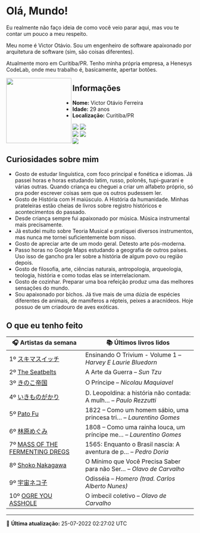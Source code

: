 # Olá, Mundo!

Eu realmente não faço ideia de como você veio parar aqui, mas vou te contar um pouco a meu respeito.

Meu nome é Victor Otávio. Sou um engenheiro de software apaixonado por arquitetura de software (sim, são coisas diferentes).

Atualmente moro em Curitiba/PR. Tenho minha própria empresa, a Henesys CodeLab, onde meu trabalho é, basicamente, apertar botões.

<img align="left" src="https://github.com/vctrtvfrrr/vctrtvfrrr/raw/master/octocat.png" alt="" width="175" />

## Informações

- **Nome:** Victor Otávio Ferreira
- **Idade:** 29 anos
- **Localização:** Curitiba/PR

[![](https://img.shields.io/badge/LinkedIn-victorotavio-blue)](https://www.linkedin.com/in/victorotavio/) [![](https://img.shields.io/badge/Twitter-@vctrtvfrrr-blue)](https://twitter.com/vctrtvfrrr)  
[![](https://img.shields.io/badge/GitHub-vctrtvfrrr-24292e)](https://github.com/vctrtvfrrr) [![](https://img.shields.io/badge/GitLab-vctrtvfrrr-ec5d16)](https://gitlab.com/vctrtvfrrr)  
[![](https://img.shields.io/badge/Email-victor@otavioferreira.com.br-red)](mailto:victor@otavioferreira.com.br)  

## Curiosidades sobre mim

-   Gosto de estudar linguística, com foco principal e fonética e idiomas. Já passei horas e horas estudando latim, russo, polonês, tupi-guarani e várias outras. Quando criança eu cheguei a criar um alfabeto próprio, só pra poder escrever coisas sem que os outros pudessem ler.
-   Gosto de História com H maiúsculo. A História da humanidade. Minhas prateleiras estão cheias de livros sobre registro históricos e acontecimentos do passado.
-   Desde criança sempre fui apaixonado por música. Música instrumental mais precisamente.
-   Já estudei muito sobre Teoria Musical e pratiquei diversos instrumentos, mas nunca me tornei suficientemente bom nisso.
-   Gosto de apreciar arte de um modo geral. Detesto arte pós-moderna.
-   Passo horas no Google Maps estudando a geografia de outros países. Uso isso de gancho pra ler sobre a história de algum povo ou região depois.
-   Gosto de filosofia, arte, ciências naturais, antropologia, arqueologia, teologia, história e como todas elas se interrelacionam.
-   Gosto de cozinhar. Preparar uma boa refeição produz uma das melhores sensações do mundo.
-   Sou apaixonado por bichos. Já tive mais de uma dúzia de espécies diferentes de animais, de mamiferos a répteis, peixes a aracnídeos. Hoje possuo de um criadouro de aves exóticas.


## O que eu tenho feito

|                                             🎧 Artistas da semana                                              |                      📚 Últimos livros lidos                      |
|----------------------------------------------------------------------------------------------------------------|-------------------------------------------------------------------|
| 1º [スキマスイッチ](https://www.last.fm/music/%E3%82%B9%E3%82%AD%E3%83%9E%E3%82%B9%E3%82%A4%E3%83%83%E3%83%81) | Ensinando O Trivium - Volume 1	–	_Harvey E Laurie Bluedorn_         |
| 2º [The Seatbelts](https://www.last.fm/music/The+Seatbelts)                                                    | A Arte da Guerra	–	_Sun Tzu_                                        |
| 3º [きのこ帝国](https://www.last.fm/music/%E3%81%8D%E3%81%AE%E3%81%93%E5%B8%9D%E5%9B%BD)                       | O Príncipe	–	_Nicolau Maquiavel_                                    |
| 4º [いきものがかり](https://www.last.fm/music/%E3%81%84%E3%81%8D%E3%82%82%E3%81%AE%E3%81%8C%E3%81%8B%E3%82%8A) | D. Leopoldina: a história não contada: A mulh…	–	_Paulo Rezzutti_   |
| 5º [Pato Fu](https://www.last.fm/music/Pato+Fu)                                                                | 1822 – Como um homem sábio, uma princesa tri…	–	_Laurentino Gomes_  |
| 6º [林原めぐみ](https://www.last.fm/music/%E6%9E%97%E5%8E%9F%E3%82%81%E3%81%90%E3%81%BF)                       | 1808 – Como uma rainha louca, um príncipe me…	–	_Laurentino Gomes_  |
| 7º [MASS OF THE FERMENTING DREGS](https://www.last.fm/music/MASS+OF+THE+FERMENTING+DREGS)                      | 1565: Enquanto o Brasil nascia: A aventura de p…	–	_Pedro Doria_    |
| 8º [Shoko Nakagawa](https://www.last.fm/music/Shoko+Nakagawa)                                                  | O Mínimo que Você Precisa Saber para não Ser…	–	_Olavo de Carvalho_ |
| 9º [宇宙ネコ子](https://www.last.fm/music/%E5%AE%87%E5%AE%99%E3%83%8D%E3%82%B3%E5%AD%90)                       | Odisséia	–	_Homero (trad. Carlos Alberto Nunes)_                    |
| 10º [OGRE YOU ASSHOLE](https://www.last.fm/music/OGRE+YOU+ASSHOLE)                                             | O imbecil coletivo	–	_Olavo de Carvalho_                            |


---

🚀 **Última atualização:** 25-07-2022 02:27:02 UTC